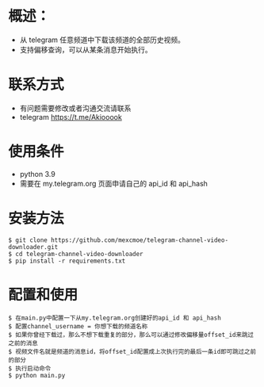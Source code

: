 # 概述：
* 从 telegram 任意频道中下载该频道的全部历史视频。
* 支持偏移查询，可以从某条消息开始执行。

# 联系方式
* 有问题需要修改或者沟通交流请联系
* telegram https://t.me/Akiooook

# 使用条件
* python 3.9
* 需要在 my.telegram.org 页面申请自己的 api_id 和 api_hash

# 安装方法
```
$ git clone https://github.com/mexcmoe/telegram-channel-video-downloader.git
$ cd telegram-channel-video-downloader
$ pip install -r requirements.txt
```

# 配置和使用
```
$ 在main.py中配置一下从my.telegram.org创建好的api_id 和 api_hash
$ 配置channel_username = 你想下载的频道名称
$ 如果你曾经下载过，那么不想下载重复的部分，那么可以通过修改偏移量offset_id来跳过之前的消息
$ 视频文件名就是频道的消息id，将offset_id配置成上次执行完的最后一条id即可跳过之前的部分
$ 执行启动命令
$ python main.py
```



